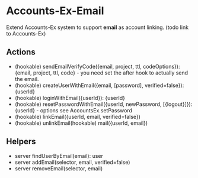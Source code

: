 # Accounts-Ex-Email

Extend Accounts-Ex system to support **email** as account linking.
(todo link to Accounts-Ex)

## Actions

- (hookable) sendEmailVerifyCode({email, project, ttl, codeOptions}): {email, project, ttl, code} - you need set the
after hook to actually send the email.
- (hookable) createUserWithEmail({email, [password], verified=false}): {userId}
- (hookable) loginWithEmail({userId}): {userId}
- (hookable) resetPasswordWithEmail({userId, newPassword, [{logout}]}): {userId} - options see AccountsEx.setPassword
- (hookable) linkEmail({userId, email, verified=false})
- (hookable) unlinkEmail(hookable) mail({userId, email})

## Helpers

- server findUserByEmail(email): user
- server addEmail(selector, email, verified=false)
- server removeEmail(selector, email)
